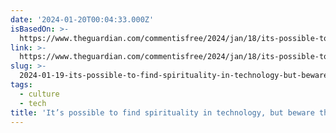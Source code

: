 ```yaml
---
date: '2024-01-20T00:04:33.000Z'
isBasedOn: >-
  https://www.theguardian.com/commentisfree/2024/jan/18/its-possible-to-find-spirituality-in-technology-but-beware-those-who-misuse-it-for-personal-gain?CMP=Share_AndroidApp_Other
link: >-
  https://www.theguardian.com/commentisfree/2024/jan/18/its-possible-to-find-spirituality-in-technology-but-beware-those-who-misuse-it-for-personal-gain?CMP=Share_AndroidApp_Other
slug: >-
  2024-01-19-its-possible-to-find-spirituality-in-technology-but-beware-those-who-misu
tags:
  - culture
  - tech
title: 'It’s possible to find spirituality in technology, but beware those who misu'
---
```


